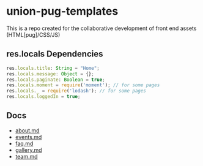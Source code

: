 # union-pug-templates
This is a repo created for the collaborative development of front end assets (HTML[pug]/CSS/JS)

## res.locals Dependencies
```ts
res.locals.title: String = "Home";
res.locals.message: Object = {}; 
res.locals.paginate: Boolean = true;
res.locals.moment = require('moment'); // for some pages
res.locals._ = require('lodash'); // for some pages
res.locals.loggedIn = true;
```

## Docs
- [about.md](https://github.com/getonpace/union-pug-templates/tree/master/docs/events.md)
- [events.md](https://github.com/getonpace/union-pug-templates/tree/master/docs/events.md)
- [faq.md](https://github.com/getonpace/union-pug-templates/tree/master/docs/events.md)
- [gallery.md](https://github.com/getonpace/union-pug-templates/tree/master/docs/events.md)
- [team.md](https://github.com/getonpace/union-pug-templates/tree/master/docs/events.md)